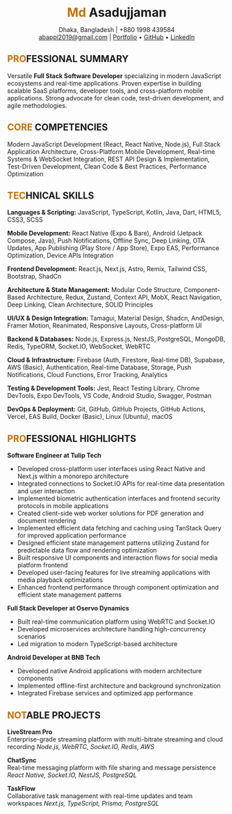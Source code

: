 <div align="center">

<div style="font-size: 2em; font-weight: bold; margin: 0; border: none;">
    <span style="color:#C47000">Md</span> Asadujjaman
</div>

Dhaka, Bangladesh | +880 1998 439584  
abappi2019@gmail.com | [Portfolio](your-portfolio-link) • [GitHub](your-github-link) • [LinkedIn](your-linkedin-link)

</div>

## <span style="color:#C47000">PRO</span>FESSIONAL SUMMARY

Versatile **Full Stack Software Developer** specializing in modern JavaScript ecosystems and real-time applications. Proven expertise in building scalable SaaS platforms, developer tools, and cross-platform mobile applications. Strong advocate for clean code, test-driven development, and agile methodologies.

## <span style="color:#C47000">CORE</span> COMPETENCIES

Modern JavaScript Development (React, React Native, Node.js), Full Stack Application Architecture, Cross-Platform Mobile Development, Real-time Systems & WebSocket Integration, REST API Design & Implementation, Test-Driven Development, Clean Code & Best Practices, Performance Optimization

## <span style="color:#C47000">TEC</span>HNICAL SKILLS

**Languages & Scripting:** JavaScript, TypeScript, Kotlin, Java, Dart, HTML5, CSS3, SCSS

**Mobile Development:** React Native (Expo & Bare), Android (Jetpack Compose, Java), Push Notifications, Offline Sync, Deep Linking, OTA Updates, App Publishing (Play Store / App Store), Expo EAS, Performance Optimization, Device APIs Integration

**Frontend Development:** React.js, Next.js, Astro, Remix, Tailwind CSS, Bootstrap, ShadCn

**Architecture & State Management:** Modular Code Structure, Component-Based Architecture, Redux, Zustand, Context API, MobX, React Navigation, Deep Linking, Clean Architecture, SOLID Principles

**UI/UX & Design Integration:** Tamagui, Material Design, Shadcn, AndDesign, Framer Motion, Reanimated, Responsive Layouts, Cross-platform UI

**Backend & Databases:** Node.js, Express.js, NestJS, PostgreSQL, MongoDB, Redis, TypeORM, Socket.IO, WebSocket, WebRTC

**Cloud & Infrastructure:** Firebase (Auth, Firestore, Real-time DB), Supabase, AWS (Basic), Authentication, Real-time Database, Storage, Push Notifications, Cloud Functions, Error Tracking, Analytics

**Testing & Development Tools:** Jest, React Testing Library, Chrome DevTools, Expo DevTools, VS Code, Android Studio, Swagger, Postman

**DevOps & Deployment:** Git, GitHub, GitHub Projects, GitHub Actions, Vercel, EAS Build, Docker (Basic), Linux (Ubuntu), macOS

## <span style="color:#C47000">PRO</span>FESSIONAL HIGHLIGHTS

**Software Engineer at Tulip Tech**
- Developed cross-platform user interfaces using React Native and Next.js within a monorepo architecture
- Integrated connections to Socket.IO APIs for real-time data presentation and user interaction
- Implemented biometric authentication interfaces and frontend security protocols in mobile applications
- Created client-side web worker solutions for PDF generation and document rendering
- Implemented efficient data fetching and caching using TanStack Query for improved application performance
- Designed efficient state management patterns utilizing Zustand for predictable data flow and rendering optimization
- Built responsive UI components and interaction flows for social media platform frontend
- Developed user-facing features for live streaming applications with media playback optimizations
- Enhanced frontend performance through component optimization and efficient state management patterns

**Full Stack Developer at Oservo Dynamics**
- Built real-time communication platform using WebRTC and Socket.IO
- Developed microservices architecture handling high-concurrency scenarios
- Led migration to modern TypeScript-based architecture

**Android Developer at BNB Tech**
- Developed native Android applications with modern architecture components
- Implemented offline-first architecture and background synchronization
- Integrated Firebase services and optimized app performance

## <span style="color:#C47000">NOT</span>ABLE PROJECTS

**LiveStream Pro**  
Enterprise-grade streaming platform with multi-bitrate streaming and cloud recording
_Node.js, WebRTC, Socket.IO, Redis, AWS_

**ChatSync**  
Real-time messaging platform with file sharing and message persistence
_React Native, Socket.IO, NestJS, PostgreSQL_

**TaskFlow**  
Collaborative task management with real-time updates and team workspaces
_Next.js, TypeScript, Prisma, PostgreSQL_

<!-- ## Education

**Diploma in Computer Science**
Shyamoli Engineering Institute, Rangpur -->
